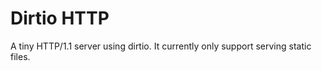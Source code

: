 # Dirtio HTTP

A tiny HTTP/1.1 server using dirtio. It currently only support serving static files.

